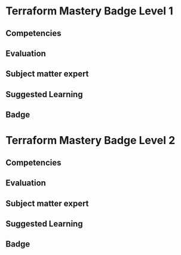 # Terraform Mastery Badge Level 1

## Competencies

## Evaluation

## Subject matter expert

## Suggested Learning

## Badge


# Terraform Mastery Badge Level 2

## Competencies

## Evaluation

## Subject matter expert

## Suggested Learning

## Badge
